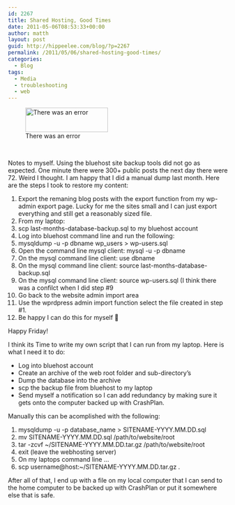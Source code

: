 ```yaml
---
id: 2267
title: Shared Hosting, Good Times
date: 2011-05-06T08:53:33+00:00
author: matth
layout: post
guid: http://hippeelee.com/blog/?p=2267
permalink: /2011/05/06/shared-hosting-good-times/
categories:
  - Blog
tags:
  - Media
  - troubleshooting
  - web
---
```

<figure id="attachment_2268" style="width: 189px" class="wp-caption aligncenter"><a rel="attachment wp-att-2268" href="http://hippeelee.com/blog/2011/05/shared-hosting-good-times/uh-oh/"><img class="size-full wp-image-2268" title="Site Error" src="http://hippeelee.com/blog/wp-content/uploads/2011/05/uh-oh.jpeg" alt="There was an error" width="189" height="56" /></a><figcaption class="wp-caption-text">There was an error </figcaption></figure> 

&nbsp;

Notes to myself. Using the bluehost site backup tools did not go as expected. One minute there were 300+ public posts the next day there were 72. Weird I thought. I am happy that I did a manual dump last month. Here are the steps I took to restore my content:

  1. Export the remaning blog posts with the export function from my wp-admin export page. Lucky for me the sites small and I can just export everything and still get a reasonably sized file.
  2. From my laptop:
  3. scp last-months-database-backup.sql to my bluehost account
  4. Log into bluehost command line and run the following:
  5. mysqldump -u -p dbname wp_users > wp-users.sql
  6. Open the command line mysql client: mysql -u -p dbname
  7. On the mysql command line client: use dbname
  8. On the mysql command line client: source last-months-database-backup.sql
  9. On the mysql command line client: source wp-users.sql (I think there was a confilct when I did step #9
 10. Go back to the website admin import area
 11. Use the wprdpress admin import function select the file created in step #1.
 12. Be happy I can do this for myself 🙂

Happy Friday!

I think its Time to write my own script that I can run from my laptop. Here is what I<!--more--> need it to do:

  * Log into bluehost account
  * Create an archive of the web root folder and sub-directory&#8217;s
  * Dump the database into the archive
  * scp the backup file from bluehost to my laptop
  * Send myself a notification so I can add redundancy by making sure it gets onto the computer backed up with CrashPlan.

Manually this can be acomplished with the following:

  1. mysqldump -u -p database_name > SITENAME-YYYY.MM.DD.sql
  2. mv SITENAME-YYYY.MM.DD.sql /path/to/website/root
  3. tar -zcvf ~/SITENAME-YYYY.MM.DD.tar.gz /path/to/website/root
  4. exit (leave the webhosting server)
  5. On my laptops command line &#8230;
  6. scp username@host:~/SITENAME-YYYY.MM.DD.tar.gz .

After all of that, I end up with a file on my local computer that I can send to the home computer to be backed up with CrashPlan or put it somewhere else that is safe.